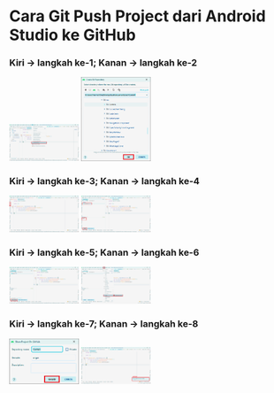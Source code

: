 # Cara Git Push Project dari Android Studio ke GitHub

### Kiri -> langkah ke-1; Kanan -> langkah ke-2
<img src="img/0.png" alt="langkah ke-1" style="width:25%; height:25%;"> <img src="img/1.png" alt="langkah ke-2" style="width:25%; height:25%; align:right;">

### Kiri -> langkah ke-3; Kanan -> langkah ke-4
<img src="img/2.png" alt="langkah ke-3" style="width:25%; height:25%; tab-size:4;"> <img src="img/3.png" alt="langkah ke-4" style="width:25%; height:25%">

### Kiri -> langkah ke-5; Kanan -> langkah ke-6
<img src="img/4.png" alt="langkah ke-5" style="width:25%; height:25%; tab-size:4;"> <img src="img/5.png" alt="langkah ke-6" style="width:25%; height:25%">

### Kiri -> langkah ke-7; Kanan -> langkah ke-8
<img src="img/6.png" alt="langkah ke-7" style="width:25%; height:25%; tab-size:4;"> <img src="img/7.png" alt="langkah ke-8" style="width:25%; height:25%">